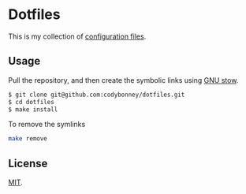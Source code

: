 Dotfiles
========

This is my collection of [configuration files](http://dotfiles.github.io/).

Usage
-----

Pull the repository, and then create the symbolic links using [GNU
stow](https://www.gnu.org/software/stow/).

```bash
$ git clone git@github.com:codybonney/dotfiles.git
$ cd dotfiles
$ make install
```

To remove the symlinks
```bash
make remove
```

License
-------

[MIT](http://opensource.org/licenses/MIT).

